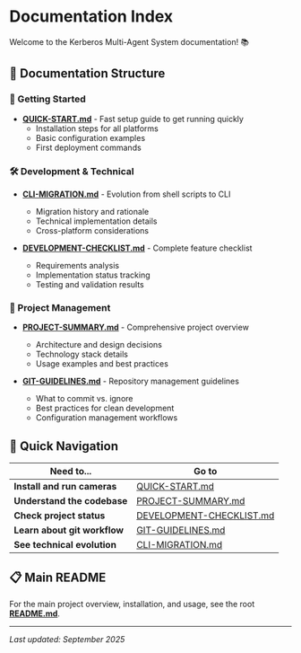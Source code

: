 # Documentation Index

Welcome to the Kerberos Multi-Agent System documentation! 📚

## 📖 Documentation Structure

### 🚀 Getting Started
- **[QUICK-START.md](./QUICK-START.md)** - Fast setup guide to get running quickly
  - Installation steps for all platforms
  - Basic configuration examples
  - First deployment commands

### 🛠️ Development & Technical
- **[CLI-MIGRATION.md](./CLI-MIGRATION.md)** - Evolution from shell scripts to CLI
  - Migration history and rationale  
  - Technical implementation details
  - Cross-platform considerations

- **[DEVELOPMENT-CHECKLIST.md](./DEVELOPMENT-CHECKLIST.md)** - Complete feature checklist
  - Requirements analysis
  - Implementation status tracking
  - Testing and validation results

### 📁 Project Management
- **[PROJECT-SUMMARY.md](./PROJECT-SUMMARY.md)** - Comprehensive project overview
  - Architecture and design decisions
  - Technology stack details
  - Usage examples and best practices

- **[GIT-GUIDELINES.md](./GIT-GUIDELINES.md)** - Repository management guidelines
  - What to commit vs. ignore
  - Best practices for clean development
  - Configuration management workflows

## 🔗 Quick Navigation

| Need to... | Go to |
|------------|--------|
| **Install and run cameras** | [QUICK-START.md](./QUICK-START.md) |
| **Understand the codebase** | [PROJECT-SUMMARY.md](./PROJECT-SUMMARY.md) |
| **Check project status** | [DEVELOPMENT-CHECKLIST.md](./DEVELOPMENT-CHECKLIST.md) |
| **Learn about git workflow** | [GIT-GUIDELINES.md](./GIT-GUIDELINES.md) |
| **See technical evolution** | [CLI-MIGRATION.md](./CLI-MIGRATION.md) |

## 📋 Main README
For the main project overview, installation, and usage, see the root **[README.md](../README.md)**.

---
*Last updated: September 2025*
